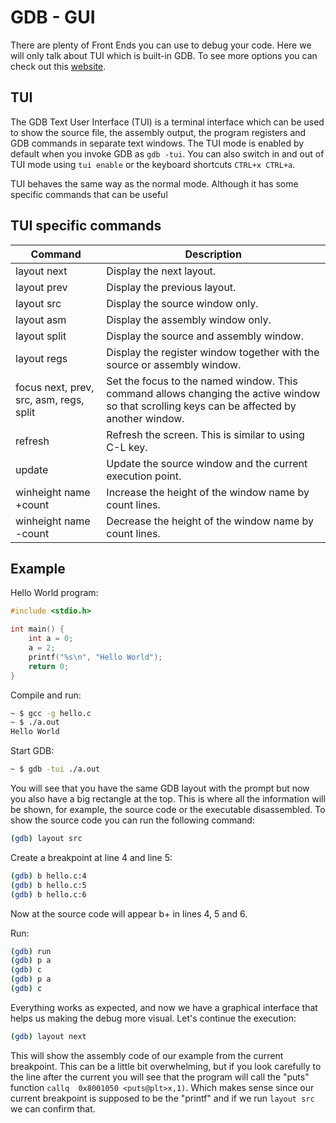 # GDB - GUI

There are plenty of Front Ends you can use to debug your code. Here we will only talk about TUI which is built-in GDB. To see more options you can check out this [website](https://sourceware.org/gdb/wiki/GDB%20Front%20Ends).

## TUI

The GDB Text User Interface (TUI) is a terminal interface which can be used to show the source file, the assembly output, the program registers and GDB commands in separate text windows. The TUI mode is enabled by default when you invoke GDB as `gdb -tui`. You can also switch in and out of TUI mode using `tui enable` or the keyboard shortcuts `CTRL+x CTRL+a`. 

TUI behaves the same way as the normal mode. Although it has some specific commands that can be useful

## TUI specific commands

| Command | Description |
| ------- | ---------- |
| layout next | Display the next layout. |
|layout prev | Display the previous layout. |
|layout src |Display the source window only. |
|layout asm |Display the assembly window only. |
|layout split |Display the source and assembly window. |
|layout regs |Display the register window together with the source or assembly window. |
|focus next, prev, src, asm, regs, split | Set the focus to the named window. This command allows changing the active window so that scrolling keys can be affected by another window. |
|refresh |Refresh the screen. This is similar to using C-L key. |
|update |Update the source window and the current execution point. |
|winheight name +count | Increase the height of the window name by count lines. |
| winheight name -count | Decrease the height of the window name by count lines. |

## Example

Hello World program:

```c
#include <stdio.h>

int main() {
    int a = 0;
    a = 2;  
    printf("%s\n", "Hello World");
    return 0;
}
```

Compile and run:

```bash
~ $ gcc -g hello.c
~ $ ./a.out
Hello World
```

Start GDB:

```bash
~ $ gdb -tui ./a.out
```

You will see that you have the same GDB layout with the prompt but now you also have a big rectangle at the top. This is where all the information will be shown, for example, the source code or the executable disassembled. To show the source code you can run the following command:

```bash
(gdb) layout src
```

Create a breakpoint at line 4 and line 5:

```bash
(gdb) b hello.c:4
(gdb) b hello.c:5
(gdb) b hello.c:6

```

Now at the source code will appear b+ in lines 4, 5 and 6.

Run:

```bash
(gdb) run
(gdb) p a
(gdb) c
(gdb) p a
(gdb) c
```

Everything works as expected, and now we have a graphical interface that helps us making the debug more visual. Let's continue the execution:

```bash
(gdb) layout next
```

This will show the assembly code of our example from the current breakpoint. This can be a little bit overwhelming, but if you look carefully to the line after the current you will see that the program will call the "puts" function `callq  0x8001050 <puts@plt>x,1)`. Which makes sense since our current breakpoint is supposed to be the "printf" and if we run `layout src` we can confirm that.


